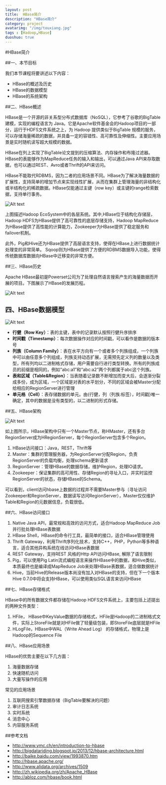 ```yaml
---
layout: post
title:  HBase简介
description: "HBase简介"
category: project
avatarimg: "/img/touxiang.jpg"
tags : [Hadoop,HBase]
duoshuo: true
---
```

#HBase简介

##一、本节目标

我们本节课程将要讲述以下内容：

+ HBase的概述及历史
+ HBase的数据模型
+ HBase的系统架构

<!-- more -->

##二、HBase概述

HBase是一个开源的非关系型分布式数据库（NoSQL），它参考了谷歌的BigTable建模，实现的编程语言为 Java。它是Apache软件基金会的Hadoop项目的一部分，运行于HDFS文件系统之上，为 Hadoop 提供类似于BigTable 规模的服务，可以存储海量稀疏的数据，并具备一定的容错性、高可靠性及伸缩性。主要应用场景是实时随机读写超大规模的数据。

HBase在列上实现了BigTable论文提到的压缩算法、内存操作和布隆过滤器。HBase的表能够作为MapReduce任务的输入和输出，可以通过Java API来存取数据，也可以通过REST、Avro或者Thrift的API来访问。

HBase不能取代RDBMS，因为二者的应用场景不同。HBase为了解决海量数据的扩展性，支持简单的增加节点来实现线性扩展，从而在集群上管理海量的非结构化或半结构化的稀疏数据。HBase仅能通过主键（row key）或主键的range检索数据，支持单行事务。

![Alt text](http://anything-about-doc.qiniudn.com/hbase/1.jpg)


上图描述Hadoop EcoSystem中的各层系统。其中,HBase位于结构化存储层，Hadoop HDFS为HBase提供了高可靠性的底层存储支持，Hadoop MapReduce为HBase提供了高性能的计算能力，Zookeeper为HBase提供了稳定服务和failover机制。

此外，Pig和Hive还为HBase提供了高层语言支持，使得在HBase上进行数据统计处理变的非常简单。 Sqoop则为HBase提供了方便的RDBMS数据导入功能，使得传统数据库数据向HBase中迁移变的非常方便。

##三、HBase历史

Apache HBase最初是Powerset公司为了处理自然语言搜索产生的海量数据而开展的项目。下图展示了HBase的发展历程。

![Alt text](http://anything-about-doc.qiniudn.com/hbase/2.png)

## 四、HBase数据模型

![Alt text](http://anything-about-doc.qiniudn.com/hbase/3.png)

+ **行健（Row Key）**：表的主键，表中的记录默认按照行健升序排序
+ **时间戳（Timestamp）**：每次数据操作对应的时间戳，可以看作是数据的版本号
+ **列族（Column Family）**：表在水平方向有一个或者多个列族组成，一个列族中可以由任意多个列组成，列族支持动态扩展，无需预先定义列的数量以及类型，所有列均以二进制格式存储，用户需要自行进行类型转换。所有的列族成员的前缀是相同的，例如“abc:a1”和“abc:a2”两个列都属于abc这个列族。
+ **表和区域（Table&amp;Region）**：当表随着记录数不断增加而变大后，会逐渐分裂成多份，成为区域，一个区域是对表的水平划分，不同的区域会被Master分配给相应的RegionServer进行管理
+ **单元格（Cell）**：表存储数据的单元。由{行健，列（列族:标签），时间戳}唯一确定，其中的数据是没有类型的，以二进制的形式存储。

##五、HBase架构

![Alt text](http://anything-about-doc.qiniudn.com/hbase/4.jpg)

如上图所示，HBase架构中只有一个Master节点，称HMaster，还有多台RegionServer成为HRegionServer，每个RegionServer包含多个Region。


1. HBase访问接口：Java，REST，Thrift等
1. Master：集群的管理服务器，为RegionServer分配Region，负责RegionServer的负载均衡，处理schema更新请求
1. RegionServer：管理HBase的数据存储，维护Region，处理IO请求。
1. Zookeeper：保证集群的高可用性、存储Region的寻址入口，并实时监控RegionServer的状态，存储HBase的Schema。

可以看到，client访问hbase上数据的过程并不需要Master参与（寻址访问Zookeeper和RegionServer，数据读写访问RegionServer），Master仅仅维护Table和Region的元数据信息，负载很低。

##六、HBase访问接口

1. Native Java API，最常规和高效的访问方式，适合Hadoop MapReduce Job并行批处理HBase表数据
2. HBase Shell，HBase的命令行工具，最简单的接口，适合HBase管理使用
3. Thrift Gateway，利用Thrift序列化技术，支持C++，PHP，Python等多种语言，适合其他异构系统在线访问HBase表数据
4. REST Gateway，支持REST 风格的Http API访问HBase, 解除了语言限制
5. Pig，可以使用Pig Latin流式编程语言来操作HBase中的数据，和Hive类似，本质最终也是编译成MapReduce Job来处理HBase表数据，适合做数据统计
6. Hive，当前Hive的Release版本尚没有加入对HBase的支持，但在下一个版本Hive 0.7.0中将会支持HBase，可以使用类似SQL语言来访问HBase

##七、HBase存储格式

HBase中的所有数据文件都存储在Hadoop HDFS文件系统上，主要包括上述提出的两种文件类型：

1. HFile， HBase中KeyValue数据的存储格式，HFile是Hadoop的二进制格式文件，实际上StoreFile就是对HFile做了轻量级包装，即StoreFile底层就是HFile
2. HLogFile，HBase中WAL（Write Ahead Log） 的存储格式，物理上是Hadoop的Sequence File

##八、HBase应用场景

HBase的优势主要在以下几方面：

1. 海量数据存储
2. 快速随机访问
3. 大量写操作的应用

常见的应用场景

1. 互联网搜索引擎数据存储（BigTable要解决的问题）
2. 审计日志系统
3. 实时系统
4. 消息中心
5. 内容服务系统


##参考文档

+ http://www.ymc.ch/en/introduction-to-hbase
+ http://bigdatariding.blogspot.jp/2013/12/hbase-architecture.html
+ http://baike.baidu.com/view/1993870.htm
+ http://hbase.apache.org/
+ http://www.alidata.org/archives/1509
+ http://zh.wikipedia.org/zh/Apache_HBase
+ http://abloz.com/hbase/book.html
